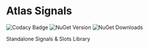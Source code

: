 # Atlas Signals
![Codacy Badge](https://img.shields.io/codacy/grade/e8f0693196e94ba0beff10975d242db2?color=0077CC&label=Codacy%20Quality&style=plastic)
![NuGet Version](https://img.shields.io/nuget/v/Atlas.Signals?color=0077CC&label=NuGet%20Version&style=plastic)
![NuGet Downloads](https://img.shields.io/nuget/dt/Atlas.Signals?color=0077CC&label=NuGet%20Downloads&style=plastic)

Standalone Signals &amp; Slots Library

